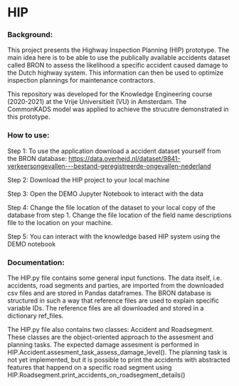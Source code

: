 # HIP
### Background:
This project presents the Highway Inspection Planning (HIP) prototype. The main idea here is to be able to use the publically available accidents dataset called BRON to assess the likelihood a specific accident caused damage to the Dutch highway system. This information can then be used to optimize inspection plannings for maintenance contractors.

This repository was developed for the Knowledge Engineering course (2020-2021) at the Vrije Universitieit (VU) in Amsterdam. The CommonKADS model was applied to achieve the strucutre demonstrated in this prototype.


### How to use:
Step 1: To use the application download a accident dataset yourself from the BRON database:
    https://data.overheid.nl/dataset/9841-verkeersongevallen---bestand-geregistreerde-ongevallen-nederland

Step 2: Download the HIP project to your local machine

Step 3: Open the DEMO Jupyter Notebook to interact with the data

Step 4: Change the file location of the dataset to your local copy of the database from step 1. Change the file location of the field name descriptions file to the location on your machine.

Step 5: You can interact with the knowledge based HIP system using the DEMO notebook

### Documentation:

The HIP.py file contains some general input functions. The data itself, i.e. accidents, road segments and parties, are imported from the downloaded csv files and are stored in Pandas dataframes.  The BRON database is structured in such a way that reference files are used to explain specific variable IDs. The reference files are all downloaded and stored in a dictionary ref_files. 

The HIP.py file also contains two classes: Accident and Roadsegment. These classes are the object-oriented approach to the assesment and planning tasks. The expected damage assesment is performed in HIP.Accident.assesment_task_assess_damage_level(). The planning task is not yet implemented, but it is possible to print the accidents with abstracted features that happend on a specific road segment using HIP.Roadsegment.print_accidents_on_roadsegment_details()
